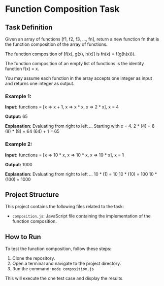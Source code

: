 # Function Composition Task

## Task Definition

Given an array of functions [f1, f2, f3, ..., fn], return a new function fn that is the function composition of the array of functions.

The function composition of [f(x), g(x), h(x)] is fn(x) = f(g(h(x))).

The function composition of an empty list of functions is the identity function f(x) = x.

You may assume each function in the array accepts one integer as input and returns one integer as output.

### Example 1:

**Input:** functions = [x => x + 1, x => x * x, x => 2 * x], x = 4

**Output:** 65

**Explanation:**
Evaluating from right to left ...
Starting with x = 4.
2 * (4) = 8
(8) * (8) = 64
(64) + 1 = 65

### Example 2:

**Input:** functions = [x => 10 * x, x => 10 * x, x => 10 * x], x = 1

**Output:** 1000

**Explanation:**
Evaluating from right to left ...
10 * (1) = 10
10 * (10) = 100
10 * (100) = 1000

## Project Structure

This project contains the following files related to the task:

- `composition.js`: JavaScript file containing the implementation of the function composition.


## How to Run

To test the function composition, follow these steps:

1. Clone the repository.
2. Open a terminal and navigate to the project directory.
3. Run the command: `node composition.js`

This will execute the one test case and display the results.

